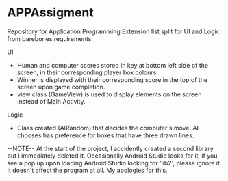 # APPAssigment
Repository for Application Programming
Extension list split for UI and Logic from barebones requirements:

UI
  - Human and computer scores stored in key at bottom left side of the screen, in their corresponding player box colours.
  - Winner is displayed with their corresponding score in the top of the screen upon game completion.
  - view class (GameView) is used to display elements on the screen instead of Main Activity.
  
Logic
  - Class created (AIRandom) that decides the computer's move. AI chooses has preference for boxes that have three drawn lines.

--NOTE-- 
At the start of the project, I accidently created a second library but I immediately deleted it. Occasionally Android Studio looks for it, if you see a pop up upon loading Android Studio looking for 'lib2', please ignore it. It doesn't affect the program at all. My apologies for this. 
